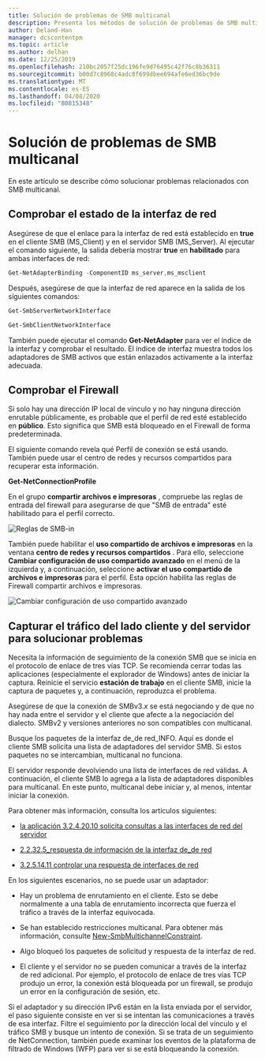 ```yaml
---
title: Solución de problemas de SMB multicanal
description: Presenta los métodos de solución de problemas de SMB multicanal.
author: Deland-Han
manager: dcscontentpm
ms.topic: article
ms.author: delhan
ms.date: 12/25/2019
ms.openlocfilehash: 210bc2057f25dc196fe9d76495c42f76c8b36311
ms.sourcegitcommit: b00d7c8968c4adc8f699dbee694afe6ed36bc9de
ms.translationtype: MT
ms.contentlocale: es-ES
ms.lasthandoff: 04/08/2020
ms.locfileid: "80815348"
---
```

# <a name="smb-multichannel-troubleshooting"></a>Solución de problemas de SMB multicanal

En este artículo se describe cómo solucionar problemas relacionados con SMB multicanal.

## <a name="check-the-network-interface-status"></a>Comprobar el estado de la interfaz de red

Asegúrese de que el enlace para la interfaz de red está establecido en **true** en el cliente SMB (MS\_Client) y en el servidor SMB (MS\_Server). Al ejecutar el comando siguiente, la salida debería mostrar **true** en **habilitado** para ambas interfaces de red:

```PowerShell
Get-NetAdapterBinding -ComponentID ms_server,ms_msclient
```

Después, asegúrese de que la interfaz de red aparece en la salida de los siguientes comandos:

```PowerShell
Get-SmbServerNetworkInterface
```

```PowerShell
Get-SmbClientNetworkInterface
```

También puede ejecutar el comando **Get-NetAdapter** para ver el índice de la interfaz y comprobar el resultado. El índice de interfaz muestra todos los adaptadores de SMB activos que están enlazados activamente a la interfaz adecuada.

## <a name="check-the-firewall"></a>Comprobar el Firewall

Si solo hay una dirección IP local de vínculo y no hay ninguna dirección enrutable públicamente, es probable que el perfil de red esté establecido en **público**. Esto significa que SMB está bloqueado en el Firewall de forma predeterminada.

El siguiente comando revela qué Perfil de conexión se está usando. También puede usar el centro de redes y recursos compartidos para recuperar esta información.

**Get-NetConnectionProfile**

En el grupo **compartir archivos e impresoras** , compruebe las reglas de entrada del firewall para asegurarse de que "SMB de entrada" esté habilitado para el perfil correcto.

![Reglas de SMB-in](media/smb-multichannel-troubleshooting-1.png)

También puede habilitar el **uso compartido de archivos e impresoras** en la ventana **centro de redes y recursos compartidos** . Para ello, seleccione **Cambiar configuración de uso compartido avanzado** en el menú de la izquierda y, a continuación, seleccione **activar el uso compartido de archivos e impresoras** para el perfil. Esta opción habilita las reglas de Firewall compartir archivos e impresoras.

![Cambiar configuración de uso compartido avanzado](media/smb-multichannel-troubleshooting-2.png)

## <a name="capture-client-and-server-sided-traffic-for-troubleshooting"></a>Capturar el tráfico del lado cliente y del servidor para solucionar problemas

Necesita la información de seguimiento de la conexión SMB que se inicia en el protocolo de enlace de tres vías TCP. Se recomienda cerrar todas las aplicaciones (especialmente el explorador de Windows) antes de iniciar la captura. Reinicie el servicio **estación de trabajo** en el cliente SMB, inicie la captura de paquetes y, a continuación, reproduzca el problema.

Asegúrese de que la conexión de SMBv3.*x* se está negociando y de que no hay nada entre el servidor y el cliente que afecte a la negociación del dialecto. SMBv2 y versiones anteriores no son compatibles con multicanal.

Busque los paquetes de la interfaz de\_de red\_INFO. Aquí es donde el cliente SMB solicita una lista de adaptadores del servidor SMB. Si estos paquetes no se intercambian, multicanal no funciona.

El servidor responde devolviendo una lista de interfaces de red válidas. A continuación, el cliente SMB lo agrega a la lista de adaptadores disponibles para multicanal. En este punto, multicanal debe iniciar y, al menos, intentar iniciar la conexión.

Para obtener más información, consulta los artículos siguientes:

- [la aplicación 3.2.4.20.10 solicita consultas a las interfaces de red del servidor](https://docs.microsoft.com/openspecs/windows_protocols/ms-smb2/147adde4-d936-4597-924a-8caa3429c6b0)

- [2.2.32.5\_respuesta de información de la interfaz de\_de red](https://docs.microsoft.com/openspecs/windows_protocols/ms-smb2/fcd862d1-1b85-42df-92b1-e103199f531f)

- [3.2.5.14.11 controlar una respuesta de interfaces de red](https://docs.microsoft.com/openspecs/windows_protocols/ms-smb2/5459722b-1eaa-4ead-b465-284363264cad)

En los siguientes escenarios, no se puede usar un adaptador:

- Hay un problema de enrutamiento en el cliente. Esto se debe normalmente a una tabla de enrutamiento incorrecta que fuerza el tráfico a través de la interfaz equivocada.

- Se han establecido restricciones multicanal. Para obtener más información, consulte [New-SmbMultichannelConstraint](https://docs.microsoft.com/powershell/module/smbshare/new-smbmultichannelconstraint).

- Algo bloqueó los paquetes de solicitud y respuesta de la interfaz de red.

- El cliente y el servidor no se pueden comunicar a través de la interfaz de red adicional. Por ejemplo, el protocolo de enlace de tres vías TCP produjo un error, la conexión está bloqueada por un firewall, se produjo un error en la configuración de sesión, etc.

Si el adaptador y su dirección IPv6 están en la lista enviada por el servidor, el paso siguiente consiste en ver si se intentan las comunicaciones a través de esa interfaz. Filtre el seguimiento por la dirección local del vínculo y el tráfico SMB y busque un intento de conexión. Si se trata de un seguimiento de NetConnection, también puede examinar los eventos de la plataforma de filtrado de Windows (WFP) para ver si se está bloqueando la conexión.
